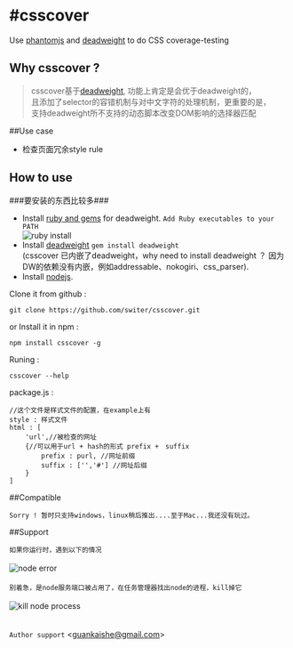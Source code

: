 #csscover
========

Use [phantomjs](https://github.com/ariya/phantomjs) and [deadweight](https://github.com/aanand/deadweight) to do CSS coverage-testing
## Why csscover ?
> csscover基于[deadweight](https://github.com/aanand/deadweight), 功能上肯定是会优于deadweight的，<br />
> 且添加了selector的容错机制与对中文字符的处理机制，更重要的是，<br />
> 支持deadweight所不支持的动态脚本改变DOM影响的选择器匹配

##Use case

- 检查页面冗余style rule</li>

How to use
---
###要安装的东西比较多###
*   Install [ruby and gems](http://rubyinstaller.org/) for deadweight. `Add Ruby executables to your PATH` <br />
    ![ruby install](https://raw.github.com/switer/resource/master/ruby_install.png)
*   Install [deadweight](https://github.com/aanand/deadweight) `gem install deadweight` <br />
    (csscover 已内嵌了deadweight，why need to install deadweight ？ 因为DW的依赖没有内嵌，例如addressable、nokogiri、css_parser).
*   Install [nodejs](http://nodejs.org).

Clone it from github :

    git clone https://github.com/switer/csscover.git

or Install it in npm :

    npm install csscover -g
    
Runing : 

    csscover --help
    
package.js :

    //这个文件是样式文件的配置，在example上有
    style : 样式文件
    html : [
        'url',//被检查的网址
        {//可以用于url + hash的形式 prefix +　suffix
            prefix : purl, //网址前缀
            suffix : ['','#'] //网址后缀
        }
    ]

##Compatible
    
    Sorry ! 暂时只支持windows，linux稍后推出....至于Mac...我还没有玩过。

##Support

  `如果你运行时，遇到以下的情况`<br />
  <br />
  ![node error](https://raw.github.com/switer/resource/master/node_error.png)<br />
  <br />
  `别着急，是node服务端口被占用了，在任务管理器找出node的进程，kill掉它`<br />
  <br />
  ![kill node process](https://raw.github.com/switer/resource/master/node_process.png)<br /><br />
  <br />
  `Author support` &lt;guankaishe@gmail.com&gt;


    
